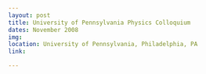 ```yaml
---
layout: post
title: University of Pennsylvania Physics Colloquium
dates: November 2008
img: 
location: University of Pennsylvania, Philadelphia, PA
link: 

---
```

